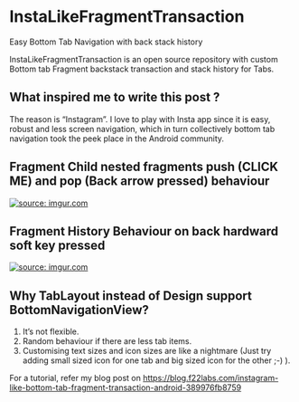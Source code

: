 # InstaLikeFragmentTransaction
Easy Bottom Tab Navigation with back stack history


InstaLikeFragmentTransaction is an open source repository with custom Bottom tab Fragment backstack transaction and stack history for Tabs.

What inspired me to write this post ?
-------------------------------------

The reason is “Instagram”. I love to play with Insta app since it is easy, robust and less screen navigation, which in turn collectively bottom tab navigation took the peek place in the Android community.

Fragment Child nested fragments push (CLICK ME) and pop (Back arrow pressed) behaviour
--------------------------------------------------------------------------------------


<a href="http://imgur.com/ParT0sR"><img src="http://i.imgur.com/ParT0sR.gif" title="source: imgur.com"/></a>


Fragment History Behaviour on back hardward soft key pressed
------------------------------------------------------------

<a href="http://imgur.com/4CqPkF6"><img src="http://i.imgur.com/4CqPkF6.gif" title="source: imgur.com"/></a>
 
 
Why TabLayout instead of Design support BottomNavigationView?
-------------------------------------------------------------

1. It’s not flexible.
2. Random behaviour if there are less tab items.
3. Customising text sizes and icon sizes are like a nightmare (Just try adding small sized icon for one tab and big sized icon for the other ;-) ).


For a tutorial, refer my blog post on https://blog.f22labs.com/instagram-like-bottom-tab-fragment-transaction-android-389976fb8759 

